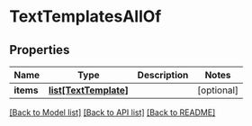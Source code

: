 # TextTemplatesAllOf

## Properties
Name | Type | Description | Notes
------------ | ------------- | ------------- | -------------
**items** | [**list[TextTemplate]**](TextTemplate.md) |  | [optional] 

[[Back to Model list]](../README.md#documentation-for-models) [[Back to API list]](../README.md#documentation-for-api-endpoints) [[Back to README]](../README.md)


